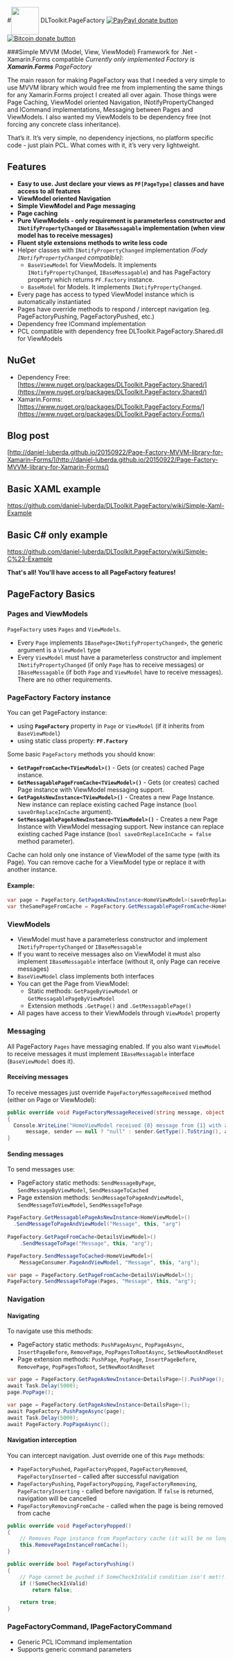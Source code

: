 #<img style="vertical-align:middle" src="http://res.cloudinary.com/dqeaiomo8/image/upload/v1442721091/PageFactory-logo-128_mlrygy.png" width="64"/> DLToolkit.PageFactory [![PayPayl donate button](http://img.shields.io/paypal/donate.png?color=green)](https://www.paypal.com/cgi-bin/webscr?cmd=_s-xclick&hosted_button_id=T54TSWGPZGNDY "Donate to this project using Paypal") [![Bitcoin donate button](http://img.shields.io/bitcoin/donate.png?color=green)](https://blockchain.info/address/16CvewT3QyAc5ATTVNHQ2EomxLQPXxyKQ7 "Donate to this project using Bitcoin")

###Simple MVVM (Model, View, ViewModel) Framework for .Net - Xamarin.Forms compatible
*Currently only implemented Factory is* ***Xamarin.Forms*** *PageFactory*

The main reason for making PageFactory was that I needed a very simple to use MVVM library which would free me from implementing the same things for any Xamarin.Forms project I created all over again. Those things were Page Caching, ViewModel oriented Navigation, INotifyPropertyChanged and ICommand implementations, Messaging between Pages and ViewModels. I also wanted my ViewModels to be dependency free (not forcing any concrete class inheritance).

That’s it. It’s very simple, no dependency injections, no platform specific code - just plain PCL. What comes with it, it’s very very lightweight.

## Features

- **Easy to use. Just declare your views as `PF[PageType]` classes and have access to all features**
- **ViewModel oriented Navigation**
- **Simple ViewModel and Page messaging**
- **Page caching**
- **Pure ViewModels - only requirement is parameterless constructor and `INotifyPropertyChanged` or `IBaseMessagable` implementation (when view model has to receive messages)**
- **Fluent style extensions methods to write less code**
- Helper classes with `INotifyPropertyChanged` implementation *(Fody `INotifyPropertyChanged` compatible)*:
  - `BaseViewModel` for ViewModels. It implements `INotifyPropertyChanged`, `IBaseMessagable`) and has PageFactory property which returns `PF.Factory` instance.
  - `BaseModel` for Models.  It implements `INotifyPropertyChanged`.
- Every page has access to typed ViewModel instance which is automatically instantiated
- Pages have override methods to respond / intercept navigation (eg. PageFactoryPushing, PageFactoryPushed, etc.) 
- Dependency free ICommand implementation
- PCL compatible with dependency free DLToolkit.PageFactory.Shared.dll for ViewModels

## NuGet

- Dependency Free: [https://www.nuget.org/packages/DLToolkit.PageFactory.Shared/](https://www.nuget.org/packages/DLToolkit.PageFactory.Shared/)
- Xamarin.Forms: [https://www.nuget.org/packages/DLToolkit.PageFactory.Forms/](https://www.nuget.org/packages/DLToolkit.PageFactory.Forms/)

## Blog post
[http://daniel-luberda.github.io/20150922/Page-Factory-MVVM-library-for-Xamarin-Forms/](http://daniel-luberda.github.io/20150922/Page-Factory-MVVM-library-for-Xamarin-Forms/)

## Basic XAML example

https://github.com/daniel-luberda/DLToolkit.PageFactory/wiki/Simple-Xaml-Example

## Basic C# only example

https://github.com/daniel-luberda/DLToolkit.PageFactory/wiki/Simple-C%23-Example

**That's all! You'll have access to all PageFactory features!**

## PageFactory Basics

### Pages and ViewModels

`PageFactory` uses `Pages` and `ViewModels`. 

- Every `Page` implements `IBasePage<INotifyPropertyChanged>`, the generic argument is a `ViewModel` type
- Every `ViewModel` must have a parameterless constructor and implement `INotifyPropertyChanged` (if only `Page` has to receive messages) or `IBaseMessagable` (if both `Page` and `ViewModel` have to receive messages). There are no other requirements.

### PageFactory Factory instance

You can get PageFactory instance:

- using **`PageFactory`** property in `Page` or `ViewModel` (if it inherits from `BaseViewModel`)
- using static class property: **`PF.Factory`**

Some basic `PageFactory` methods you should know: 

- **`GetPageFromCache<TViewModel>()`** - Gets (or creates) cached Page instance.
- **`GetMessagablePageFromCache<TViewModel>()`** - Gets (or creates) cached Page instance with ViewModel messaging support.
- **`GetPageAsNewInstance<TViewModel>()`** - Creates a new Page Instance. New instance can replace existing cached Page instance (`bool saveOrReplaceInCache` argument).
- **`GetMessagablePageAsNewInstance<TViewModel>()`** - Creates a new Page Instance with ViewModel messaging support. New instance can replace existing cached Page instance (`bool saveOrReplaceInCache = false` method parameter).

Cache can hold only one instance of ViewModel of the same type (with its Page). You can remove cache for a ViewModel type or replace it with another instance.

#### Example:
```C#
var page = PageFactory.GetPageAsNewInstance<HomeViewModel>(saveOrReplaceInCache: true);
var theSamePageFromCache = PageFactory.GetMessagablePageFromCache<HomeViewModel>();
```
### ViewModels
- ViewModel must have a parameterless constructor and implement `INotifyPropertyChanged` or `IBaseMessagable`
- If you want to receive messages also on ViewModel it must also implement `IBaseMessagable` interface (without it, only Page can receive messages)
- `BaseViewModel` class implements both interfaces
- You can get the Page from ViewModel:
  -  Static methods: `GetPageByViewModel` or `GetMessagablePageByViewModel`
  -  Extension methods `.GetPage()` and `.GetMessagablePage()`
- All pages have access to their ViewModels through `ViewModel` property 

### Messaging

All PageFactory `Pages` have messaging enabled. If you also want `ViewModel` to receive messages it must implement `IBaseMessagable` interface (`BaseViewModel` does it). 

#### Receiving messages

To receive messages just override `PageFactoryMessageReceived` method (either on Page or ViewModel):

```C#
public override void PageFactoryMessageReceived(string message, object sender, object arg)
{
  Console.WriteLine("HomeViewModel received {0} message from {1} with arg = {2}",  
	  message, sender == null ? "null" : sender.GetType().ToString(), arg ?? "null");
}
```

#### Sending messages

To send messages use:

- PageFactory static methods: `SendMessageByPage`, `SendMessageByViewModel`, `SendMessageToCached`
- Page extension methods: `SendMessageToPageAndViewModel`, `SendMessageToViewModel`, `SendMessageToPage`

```C#
PageFactory.GetMessagablePageAsNewInstance<HomeViewModel>()
  .SendMessageToPageAndViewModel("Message", this, "arg")
  
PageFactory.GetPageFromCache<DetailsViewModel>()
	.SendMessageToPage("Message", this, "arg");
```

```C#
PageFactory.SendMessageToCached<HomeViewModel>(
	MessageConsumer.PageAndViewModel, "Message", this, "arg");

var page = PageFactory.GetPageFromCache<DetailsViewModel>();
PageFactory.SendMessageToPage(Pages, "Message", this, "arg");
```

### Navigation

#### Navigating

To navigate use this methods:

- PageFactory static methods: `PushPageAsync`, `PopPageAsync`, `InsertPageBefore`, `RemovePage`, `PopPagesToRootAsync`, `SetNewRootAndReset`
- Page extension methods: `PushPage`, `PopPage`, `InsertPageBefore`, `RemovePage`, `PopPagesToRoot`, `SetNewRootAndReset`

```C#
var page = PageFactory.GetPageAsNewInstance<DetailsPage>().PushPage();
await Task.Delay(5000);
page.PopPage();
```

```C#
var page = PageFactory.GetPageAsNewInstance<DetailsPage>();
await PageFactory.PushPageAsync(page);
await Task.Delay(5000);
await PageFactory.PopPageAsync();
```

#### Navigation interception

You can intercept navigation. Just override one of this `Page` methods:

- `PageFactoryPushed`, `PageFactoryPopped`, `PageFactoryRemoved`, `PageFactoryInserted` - called after successful navigation
- `PageFactoryPushing`, `PageFactoryPopping`, `PageFactoryRemoving`, `PageFactoryInserting` - called before navigation. If `false` is returned, navigation will be cancelled
- `PageFactoryRemovingFromCache` - called when the page is being removed from cache

```C#
public override void PageFactoryPopped()
{
	// Removes Page instance from PageFactory cache (it will be no longer needed)
	this.RemovePageInstanceFromCache();
}
```

```C#
public override bool PageFactoryPushing()
{
	// Page cannot be pushed if SomeCheckIsValid condition isn't met!!!
	if (!SomeCheckIsValid)
		return false;

	return true;
}
```

### PageFactoryCommand, IPageFactoryCommand
- Generic PCL ICommand implementation
- Supports generic command parameters